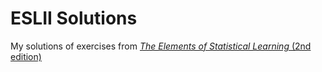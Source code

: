 ESLII Solutions
===============

My solutions of exercises from [*The Elements of Statistical Learning* (2nd edition)](http://www-stat.stanford.edu/~tibs/ElemStatLearn/)
